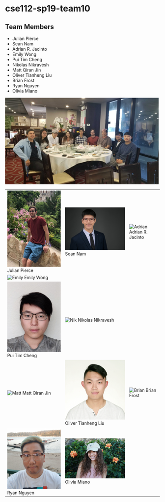 # cse112-sp19-team10

## Team Members


- Julian Pierce
- Sean Nam
- Adrian R. Jacinto
- Emily Wong
- Pui Tim Cheng
- Nikolas Nikravesh
- Matt Qiran Jin
- Oliver Tianheng Liu
- Brian Frost
- Ryan Nguyen
- Olivia Miano

<img src="img/team-lunch.jpg" title="Team Lunch" alt="Team Lunch" width="500px"/>

|   |   |   |
|---|---|---|
| <img src="img/julian.jpeg" title="Julian" alt="Julian" width="300px" /> Julian Pierce | <img src="img/sean.jpg" title="sean" alt="sean" width="300px" /> Sean Nam | <img src="img/adrian.png" title="Adrian" alt="Adrian" width="300px"/> Adrian R. Jacinto |
| <img src="img/Emily.png" title="Emily" alt="Emily" width="300px"/> Emily Wong
| <img src="img/tim.jpg" title="tim" alt="tim" width="300px"/> Pui Tim Cheng | <img src="img/Nik.png" title="Nik" alt="Nik" width="300px"/> Nikolas Nikravesh |   |
| <img src="img/Matt.png" title="Matt" alt="Matt" width="300px"/> Matt Qiran Jin | <img src="img/oliver.png" title="Oliver" alt="Oliver" width="300px"/> Oliver Tianheng Liu | <img src="img/Brian.png" title="Brian" alt="Brian" width="300px"/> Brian Frost | 
|<img src="img/ryan.jpg" title="Ryan" alt="Ryan" width="300px"/> Ryan Nguyen | <img src="img/olivia.jpg" title="Olivia" alt="Olivia" width="300px"/> Olivia Miano |

